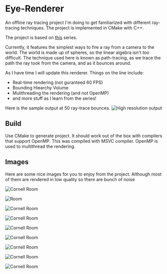 # Eye-Renderer
An offline ray tracing project I'm doing to get familiarized with different ray-tracing techniques. The project is implemented in CMake with C++.

The project is based on [this](https://raytracing.github.io/) series.

Currently, it features the simplest ways to fire a ray from a camera to the world. The world is made up of spheres, so the linear algebra isn't too difficult.
The technique used here is known as path-tracing, as we trace the path the ray took from the camera, and as it bounces around.

As I have time I will update this renderer. Things on the line include:
* Real-time rendering (not guranteed 60 FPS)
* Bounding Hiearchy Volume
* Mulithreading the rendering (and not OpenMP)
* and more stuff as I learn from the series!

Here is the sample output at 50 ray-trace bounces.
![High resolution output](output.png)

## Build
Use CMake to generate project. It should work out of the box with compilers that support OpenMP. This was compiled with MSVC compiler. OpenMP is used to multithread the rendering.

## Images

Here are some nice images for you to enjoy from the project. Although most of them are rendered in low quality so there are bunch of noise

![Cornell Room](Images/Cornel.png)

![Room](Images/room.png)

![Cornell Room](Images/Dielectric.png)

![Cornell Room](Images/Diffuse.png)

![Cornell Room](Images/EarthTexture.png)

![Cornell Room](Images/LightSource.png)

![Cornell Room](Images/Marble.png)

![Cornell Room](Images/Metal-Fuzziness.png)

![Cornell Room](Images/Metal.png)

